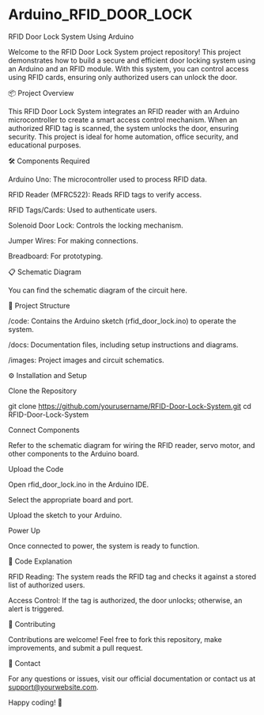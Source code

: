 # Arduino_RFID_DOOR_LOCK
RFID Door Lock System Using Arduino

Welcome to the RFID Door Lock System project repository! This project demonstrates how to build a secure and efficient door locking system using an Arduino and an RFID module. With this system, you can control access using RFID cards, ensuring only authorized users can unlock the door.

📦 Project Overview

This RFID Door Lock System integrates an RFID reader with an Arduino microcontroller to create a smart access control mechanism. When an authorized RFID tag is scanned, the system unlocks the door, ensuring security. This project is ideal for home automation, office security, and educational purposes.

🛠 Components Required

Arduino Uno: The microcontroller used to process RFID data.

RFID Reader (MFRC522): Reads RFID tags to verify access.

RFID Tags/Cards: Used to authenticate users.

Solenoid Door Lock: Controls the locking mechanism.

Jumper Wires: For making connections.

Breadboard: For prototyping.

📋 Schematic Diagram

You can find the schematic diagram of the circuit here.

📂 Project Structure

/code: Contains the Arduino sketch (rfid_door_lock.ino) to operate the system.

/docs: Documentation files, including setup instructions and diagrams.

/images: Project images and circuit schematics.

⚙️ Installation and Setup

Clone the Repository

git clone https://github.com/yourusername/RFID-Door-Lock-System.git
cd RFID-Door-Lock-System

Connect Components

Refer to the schematic diagram for wiring the RFID reader, servo motor, and other components to the Arduino board.

Upload the Code

Open rfid_door_lock.ino in the Arduino IDE.

Select the appropriate board and port.

Upload the sketch to your Arduino.

Power Up

Once connected to power, the system is ready to function.

📜 Code Explanation

RFID Reading: The system reads the RFID tag and checks it against a stored list of authorized users.

Access Control: If the tag is authorized, the door unlocks; otherwise, an alert is triggered.

🤝 Contributing

Contributions are welcome! Feel free to fork this repository, make improvements, and submit a pull request.

📧 Contact

For any questions or issues, visit our official documentation or contact us at support@yourwebsite.com.

Happy coding! 🚀
